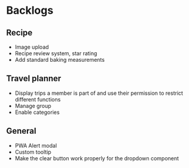 # Backlogs

## Recipe

- Image upload
- Recipe review system, star rating
- Add standard baking measurements

## Travel planner

- Display trips a member is part of and use their permission to restrict different functions
- Manage group
- Enable categories

## General

- PWA Alert modal
- Custom tooltip
- Make the clear button work properly for the dropdown component
